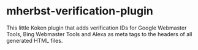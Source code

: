 mherbst-verification-plugin
===========================

This little Koken plugin that adds verification IDs for Google Webmaster Tools, Bing Webmaster Tools and Alexa 
as meta tags to the headers of all generated HTML files.
